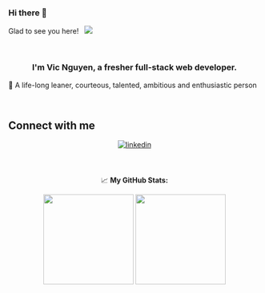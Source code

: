 ### Hi there 👋
Glad to see you here! &nbsp; ![](https://visitor-badge.glitch.me/badge?page_id=toilavic.toilavic)  

<br />
 
### <div align="center">I'm Vic Nguyen, a fresher full-stack web developer.</div>
🚀 A life-long leaner, courteous, talented, ambitious and enthusiastic person

<br/>


## Connect with me 
<div align="center">  
<a href="https://www.linkedin.com/in/vicnguyen21" target="_blank"><img src=https://img.shields.io/badge/linkedin-%231E77B5.svg?&style=for-the-badge&logo=linkedin&logoColor=white alt=linkedin style="margin-bottom: 5px;" /></a>
<br /> <br /> <br /> 

 📈 **My GitHub Stats:**

<p>
  <img height="180em" src="https://github-readme-stats.vercel.app/api?username=toilavic&show_icons=true&hide_border=true&&count_private=true&include_all_commits=true" />
  <img height="180em" src="https://github-readme-stats.vercel.app/api/top-langs/?username=toilavic&exclude_repo=KNN-Image-Classification&show_icons=true&hide_border=true&layout=compact&langs_count=10"/>
</p>

